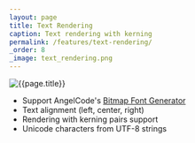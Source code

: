 ```yaml
---
layout: page
title: Text Rendering
caption: Text rendering with kerning
permalink: /features/text-rendering/
_order: 8
_image: text_rendering.png
---
```


![{{page.title}}](/img/features/{{page._image}})

- Support AngelCode's [Bitmap Font Generator](http://www.angelcode.com/products/bmfont/)
- Text alignment (left, center, right)
- Rendering with kerning pairs support
- Unicode characters from UTF-8 strings
